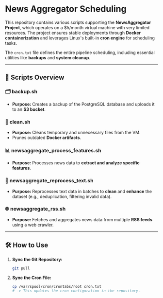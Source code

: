 # **News Aggregator Scheduling**

This repository contains various scripts supporting the **NewsAggregator Project**, which operates on a $5/month virtual machine with very limited resources. The project ensures stable deployments through **Docker containerization** and leverages Linux's built-in **cron engine** for scheduling tasks.

The `cron.txt` file defines the entire pipeline scheduling, including essential utilities like **backups** and **system cleanup**.

---

## 🚀 **Scripts Overview**

### 🗂️ **backup.sh**
- **Purpose:** Creates a backup of the PostgreSQL database and uploads it to an **S3 bucket**.

### 🧹 **clean.sh**
- **Purpose:** Cleans temporary and unnecessary files from the VM.
- Prunes outdated **Docker artifacts**.

### 📊 **newsaggregate_process_features.sh**
- **Purpose:** Processes news data to **extract and analyze specific features**.

### 📝 **newsaggregate_reprocess_text.sh**
- **Purpose:** Reprocesses text data in batches to **clean** and **enhance** the dataset (e.g., deduplication, filtering invalid data).

### 🌐 **newsaggregate_rss.sh**
- **Purpose:** Fetches and aggregates news data from multiple **RSS feeds** using a web crawler.

---

## 🛠️ **How to Use**

1. **Sync the Git Repository:**
   ```bash
   git pull
   ```

2. **Sync the Cron File:**
   ```bash
   cp /var/spool/cron/crontabs/root cron.txt
   # -> This updates the cron configuration in the repository.
   ```
